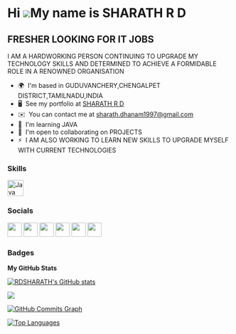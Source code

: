 Hi ![](https://user-images.githubusercontent.com/18350557/176309783-0785949b-9127-417c-8b55-ab5a4333674e.gif)My name is SHARATH R D
===================================================================================================================================

FRESHER LOOKING FOR IT JOBS
---------------------------

I AM A HARDWORKING PERSON CONTINUING TO UPGRADE MY TECHNOLOGY SKILLS AND DETERMINED TO ACHIEVE A FORMIDABLE ROLE IN A RENOWNED ORGANISATION

* 🌍  I'm based in GUDUVANCHERY,CHENGALPET DISTRICT,TAMILNADU,INDIA
* 🖥️  See my portfolio at [SHARATH R D](http://https://rds02101997.wixsite.com/portfolio)
* ✉️  You can contact me at [sharath.dhanam1997@gmail.com](mailto:sharath.dhanam1997@gmail.com)
* 🧠  I'm learning JAVA
* 🤝  I'm open to collaborating on PROJECTS
* ⚡  I AM ALSO WORKING TO LEARN NEW SKILLS TO UPGRADE MYSELF WITH CURRENT TECHNOLOGIES

### Skills


<p align="left">
<a href="https://www.oracle.com/java/" target="_blank" rel="noreferrer"><img src="https://raw.githubusercontent.com/danielcranney/readme-generator/main/public/icons/skills/java-colored.svg" width="36" height="36" alt="Java" /></a>
</p>


### Socials

<p align="left"> <a href="https://www.behance.com/sharathrd" target="_blank" rel="noreferrer"><img src="https://raw.githubusercontent.com/danielcranney/readme-generator/main/public/icons/socials/behance.svg" width="32" height="32" /></a> <a href="https://www.dev.to/RDSHARATH" target="_blank" rel="noreferrer"><img src="https://raw.githubusercontent.com/danielcranney/readme-generator/main/public/icons/socials/devdotto-dark.svg" width="32" height="32" /></a> <a href="https://www.github.com/RDSHARATH" target="_blank" rel="noreferrer"><img src="https://raw.githubusercontent.com/danielcranney/readme-generator/main/public/icons/socials/github-dark.svg" width="32" height="32" /></a> <a href="http://www.instagram.com/rd_sharath" target="_blank" rel="noreferrer"><img src="https://raw.githubusercontent.com/danielcranney/readme-generator/main/public/icons/socials/instagram.svg" width="32" height="32" /></a> <a href="https://www.linkedin.com/in/s02/" target="_blank" rel="noreferrer"><img src="https://raw.githubusercontent.com/danielcranney/readme-generator/main/public/icons/socials/linkedin.svg" width="32" height="32" /></a> <a href="https://www.youtube.com/c/innaiku_yenna_virunthu" target="_blank" rel="noreferrer"><img src="https://raw.githubusercontent.com/danielcranney/readme-generator/main/public/icons/socials/youtube.svg" width="32" height="32" /></a></p>

### Badges

<b>My GitHub Stats</b>

<a href="http://www.github.com/RDSHARATH"><img src="https://github-readme-stats.vercel.app/api?username=RDSHARATH&show_icons=true&hide=&count_private=true&title_color=ef4444&text_color=ffffff&icon_color=facc15&bg_color=1c1917&hide_border=true&show_icons=true" alt="RDSHARATH's GitHub stats" /></a>

<a href="http://www.github.com/RDSHARATH"><img src="https://github-readme-streak-stats.herokuapp.com/?user=RDSHARATH&stroke=ffffff&background=1c1917&ring=ef4444&fire=ef4444&currStreakNum=ffffff&currStreakLabel=ef4444&sideNums=ffffff&sideLabels=ffffff&dates=ffffff&hide_border=true" /></a>

<a href="http://www.github.com/RDSHARATH"><img src="https://github-readme-activity-graph.cyclic.app/graph?username=RDSHARATH&bg_color=1c1917&color=ffffff&line=facc15&point=ffffff&area_color=1c1917&area=true&hide_border=true&custom_title=GitHub%20Commits%20Graph" alt="GitHub Commits Graph" /></a>

<a href="https://github.com/RDSHARATH" align="left"><img src="https://github-readme-stats.vercel.app/api/top-langs/?username=RDSHARATH&langs_count=10&title_color=ef4444&text_color=ffffff&icon_color=facc15&bg_color=1c1917&hide_border=true&locale=en&custom_title=Top%20%Languages" alt="Top Languages" /></a>
